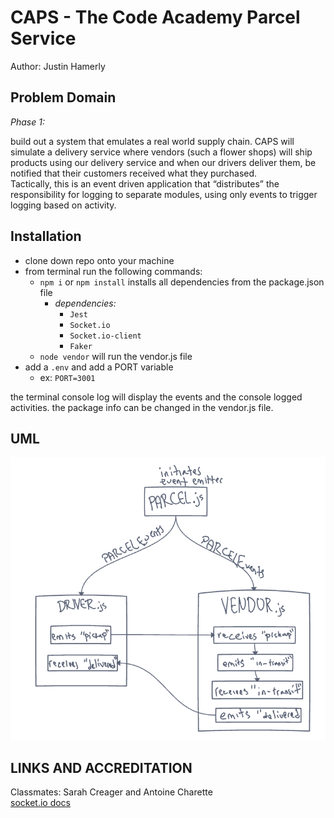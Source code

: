# CAPS - The Code Academy Parcel Service

Author: Justin Hamerly

## Problem Domain

*Phase 1:*  

build out a system that emulates a real world supply chain. CAPS will simulate a delivery service where vendors (such a flower shops) will ship products using our delivery service and when our drivers deliver them, be notified that their customers received what they purchased.  
Tactically, this is an event driven application that “distributes” the responsibility for logging to separate modules, using only events to trigger logging based on activity.

## Installation

* clone down repo onto your machine
* from terminal run the following commands:
  * `npm i` or `npm install` installs all dependencies from the package.json file
    * *dependencies:*
      * `Jest`
      * `Socket.io`
      * `Socket.io-client`
      * `Faker`
  * `node vendor` will run the vendor.js file
* add a `.env` and add a PORT variable
  * ex: `PORT=3001`

the terminal console log will display the events and the console logged activities.  the package info can be changed in the vendor.js file.

## UML

![Code 401 UML](Code401-CAPS-UML.png)

## LINKS AND ACCREDITATION

Classmates: Sarah Creager and Antoine Charette  
[socket.io docs](https://socket.io/docs/v4/)
